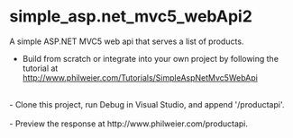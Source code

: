# simple_asp.net_mvc5_webApi2
A simple ASP.NET MVC5 web api that serves a list of products.

- Build from scratch or integrate into your own project by following the tutorial at http://www.philweier.com/Tutorials/SimpleAspNetMvc5WebApi<br />
<br />
- Clone this project, run Debug in Visual Studio, and append '/productapi'.<br />
<br />
- Preview the response at http://www.philweier.com/productapi.
